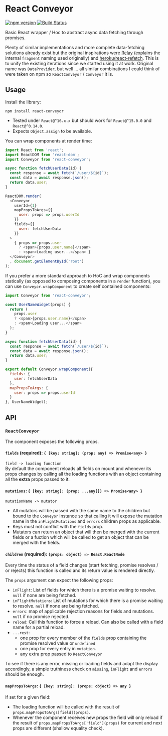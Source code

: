 React Conveyor
==============

[![npm version](https://img.shields.io/npm/v/react-conveyor.svg?style=flat)](https://www.npmjs.com/package/react-conveyor) [![Build Status](https://travis-ci.org/lirsacc/react-conveyor.svg?branch=master)](https://travis-ci.org/lirsacc/react-conveyor)

Basic React wrapper / Hoc to abstract async data fetching through promises.

Plenty of similar implementations and more complete data-fetching solutions already exist but the original inspirations were [Relay](https://facebook.github.io/relay/) (explains the internal `fragment` naming used originally) and [heroku/react-refetch](https://github.com/heroku/react-refetch). This is to unify the existing iterations since we started using it at work. Original name was `DataProvider`, but well ... all similar combinations I could think of were taken on npm so `ReactConveyor` / `Conveyor` it is.

Usage
-----

Install the library:

    npm install react-conveyor


- Tested under `React@^16.x.x` but should work for `React@^15.0.0` and `React@^0.14.0`.
- Expects `Object.assign` to be available.

You can wrap components at render time:

```.js
import React from 'react';
import ReactDOM from 'react-dom';
import Conveyor from 'react-conveyor';

async function fetchUserData(id) {
  const response = await fetch(`/user/${id}`);
  const data = await response.json();
  return data.user;
}

ReactDOM.render(
  <Conveyor
    userId={1}
    mapPropsToArgs={{
      user: props => props.userId
    }}
    fields={{
      user: fetchUserData
    }}
  >
    { props => props.user
      ? <span>{props.user.name}</span>
      : <span>Loading user...</span> }
  </Conveyor>
  , document.getElementById('root')
);
```

If you prefer a more standard approach to HoC and wrap components statically (as opposed to composing components in a `render` function), you can use `Conveyor.wrapComponent` to create self contained components:

```.js
import Conveyor from 'react-conveyor';

const UserNameWidget(props) {
  return (
    props.user
    ? <span>{props.user.name}</span>
    : <span>Loading user...</span>
  );
}

async function fetchUserData(id) {
  const response = await fetch(`/user/${id}`);
  const data = await response.json();
  return data.user;
}

export default Conveyor.wrapComponent({
  fields: {
    user: fetchUserData
  },
  mapPropsToArgs: {
    user: props => props.userId
  }
}, UserNameWidget);
```

API
---

### `ReactConveyor`

The component exposes the following props.

#### `fields` (required): `{ [key: string]: (prop: any) => Promise<any> }`

`field -> loading function`  
By default the component reloads all fields on mount and whenever its props changes by calling all the loading functions with an object containing all the **extra** props passed to it.

#### `mutations`: `{ [key: string]: (prop: ...any[]) => Promise<any> }`

`mutationName -> mutator`  
- All mutators will be passed with the same name to the children but bound to the `Conveyor` instance so that calling it will expose the mutation name in the `inFlightMutations` and `errors` children props as applicable.  
- Keys must not conflict with the `fields` prop.
- Mutators can return an object that will then be merged with the current fields
or a fuction which will be called to get an object that can be merged with the fields.



#### `children` (required): `(props: object) => React.ReactNode`

Every time the status of a field changes (start fetching, promise resolves / or rejects) this function is called and its return value is rendered directly.

The `props` argument can expect the following props:

- `inFlight`: List of fields for which there is a promise waiting to resolve. `null` if none are being fetched.
- `inFlightMutations`: List of mutations for which there is a promise waiting to resolve. `null` if none are being fetched.
- `errors`: map of applicable rejection reasons for fields and mutations. `null` if no promise rejected.
- `reload`: Call this function to force a reload. Can also be called with a field name for a partial reload.
- `...rest`:
  - one prop for every member of the `fields` prop containing the promise resolved value or `undefined`
  - one prop for every entry in `mutation`.
  - any extra prop passed to `ReactConveyor`

To see if there is any error, missing or loading fields and adapt the display accordingly, a simple truthiness check on `missing`, `inFlight` and `errors` should be enough.

#### `mapPropsToArgs`: `{ [key: string]: (props: object) => any }`

If set for a given field:

- The loading function will be called with the result of `props.mapPropsToArgs[field](props)`.
- Whenever the component receives new props the field will only reload if the result of `props.mapPropsToArgs['field'](props)` for current and next props are different (shallow equality check).
